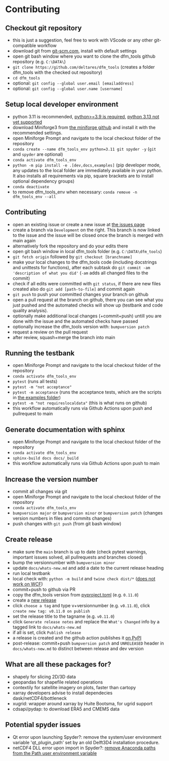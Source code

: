 # Contributing

## Checkout git repository

- this is just a suggestion, feel free to work with VScode or any other git-compatible workflow
- download git from [git-scm.com](https://git-scm.com/download/win), install with default settings
- open git bash window where you want to clone the dfm_tools github repository (e.g. `C:\DATA\`)
- `git clone https://github.com/deltares/dfm_tools` (creates a folder dfm_tools with the checked out repository)
- `cd dfm_tools`
- optional: `git config --global user.email [emailaddress]`
- optional: `git config --global user.name [username]`

## Setup local developer environment

- python 3.11 is recommended, [python>=3.9 is required](https://github.com/Deltares/dfm_tools/issues/267), [python 3.13 not yet supported](https://github.com/Deltares/dfm_tools/issues/559)
- download Miniforge3 from [the miniforge github](https://github.com/conda-forge/miniforge?tab=readme-ov-file#download) and install it with the recommended settings.
- open Miniforge Prompt and navigate to the local checkout folder of the repository
- `conda create --name dfm_tools_env python=3.11 git spyder -y` (`git` and `spyder` are optional)
- `conda activate dfm_tools_env`
- `python -m pip install -e .[dev,docs,examples]` (pip developer mode, any updates to the local folder are immediately available in your python. It also installs all requirements via pip, square brackets are to install optional dependency groups)
- `conda deactivate`
- to remove dfm_tools_env when necessary: `conda remove -n dfm_tools_env --all`

## Contributing

- open an existing issue or create a new issue at [the issues page](https://github.com/Deltares/dfm_tools/issues)
- create a branch via `Development` on the right. This branch is now linked to the issue and the issue will be closed once the branch is merged with main again
- alternatively fork the repository and do your edits there
- open git bash window in local dfm_tools folder (e.g. `C:\DATA\dfm_tools`)
- `git fetch origin` followed by `git checkout [branchname]`
- make your local changes to the dfm_tools code (including docstrings and unittests for functions), after each subtask do `git commit -am 'description of what you did'` (`-am` adds all changed files to the commit)
- check if all edits were committed with `git status`, if there are new files created also do `git add [path-to-file]` and commit again
- `git push` to push your committed changes your branch on github
- open a pull request at the branch on github, there you can see what you just pushed and the automated checks will show up (testbank and code quality analysis).
- optionally make additional local changes (+commit+push) untill you are done with the issue and the automated checks have passed
- optionally increase the dfm_tools version with: `bumpversion patch`
- request a review on the pull request
- after review, squash+merge the branch into main

## Running the testbank

- open Miniforge Prompt and navigate to the local checkout folder of the repository
- `conda activate dfm_tools_env`
- `pytest` (runs all tests)
- `pytest -m "not acceptance"`
- `pytest -m acceptance` (runs the acceptance tests, which are the scripts in [the examples folder](https://github.com/Deltares/dfm_tools/tree/main/tests/examples))
- `pytest -m "not requireslocaldata"` (this is what runs on github)
- this workflow automatically runs via Github Actions upon push and pullrequest to main

## Generate documentation with sphinx

- open Miniforge Prompt and navigate to the local checkout folder of the repository
- `conda activate dfm_tools_env`
- `sphinx-build docs docs/_build`
- this workflow automatically runs via Github Actions upon push to main

## Increase the version number

- commit all changes via git
- open Miniforge Prompt and navigate to the local checkout folder of the repository
- `conda activate dfm_tools_env`
- `bumpversion major` or `bumpversion minor` or `bumpversion patch` (changes version numbers in files and commits changes)
- push changes with `git push` (from git bash window)

## Create release

- make sure the `main` branch is up to date (check pytest warnings, important issues solved, all pullrequests and branches closed)
- bump the versionnumber with `bumpversion minor`
- update `docs/whats-new.md` and add a date to the current release heading
- run local testbank
- local check with: `python -m build` and `twine check dist/*` ([does not work on WCF](https://github.com/pypa/setuptools/issues/4133))
- commit+push to github via PR
- copy the dfm_tools version from [pyproject.toml](https://github.com/Deltares/dfm_tools/blob/main/pyproject.toml) (e.g. `0.11.0`)
- create a [new release](https://github.com/Deltares/dfm_tools/releases/new)
- click `choose a tag` and type v+versionnumber (e.g. `v0.11.0`), click `create new tag: v0.11.0 on publish`
- set the release title to the tagname (e.g. `v0.11.0`)
- click `Generate release notes` and replace the `What's Changed` info by a tagged link to `docs/whats-new.md`
- if all is set, click `Publish release`
- a release is created and the github action publishes it [on PyPI](https://pypi.org/project/dfm-tools)
- post-release: commit+push `bumpversion patch` and `UNRELEASED` header in `docs/whats-new.md` to distinct between release and dev version

## What are all these packages for?

- shapely for slicing 2D/3D data
- geopandas for shapefile related operations
- contextily for satellite imagery on plots, faster than cartopy
- xarray developers advise to install dependecies dask/netCDF4/bottleneck
- xugrid: wrapper around xarray by Huite Bootsma, for ugrid support
- cdsapi/pydap: to download ERA5 and CMEMS data

## Potential spyder issues

- Qt error upon launching Spyder?: remove the system/user environment variable 'qt_plugin_path' set by an old Delft3D4 installation procedure.
- netCDF4 DLL error upon import in Spyder?: [remove Anaconda paths from the Path user environment variable](https://github.com/spyder-ide/spyder/issues/19220)
